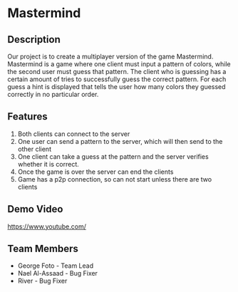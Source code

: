 # Mastermind
## Description
Our project is to create a multiplayer version of the game Mastermind. Mastermind is a game where one client must input a pattern of colors, while the second user must guess that pattern. The client who is guessing has a certain amount of tries to successfully guess the correct pattern. For each guess a hint is displayed that tells the user how many colors they guessed correctly in no particular order. 
## Features
1. Both clients can connect to the server
2. One user can send a pattern to the server, which will then send to the other client
3. One client can take a guess at the pattern and the server verifies whether it is correct.
4. Once the game is over the server can end the clients
5. Game has a p2p connection, so can not start unless there are two clients
## Demo Video
https://www.youtube.com/
## Team Members
- George Foto - Team Lead
- Nael Al-Assaad - Bug Fixer
- River - Bug Fixer
